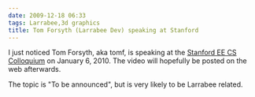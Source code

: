 ```yaml
---
date: 2009-12-18 06:33
tags: Larrabee,3d graphics
title: Tom Forsyth (Larrabee Dev) speaking at Stanford
---
```


I just noticed Tom Forsyth, aka tomf, is speaking at the
[Stanford EE CS Colloquium](http://www.stanford.edu/class/ee380/) on January 6, 2010. The
video will hopefully be posted on the web afterwards.

The topic is "To be announced", but is very likely to be Larrabee related.
